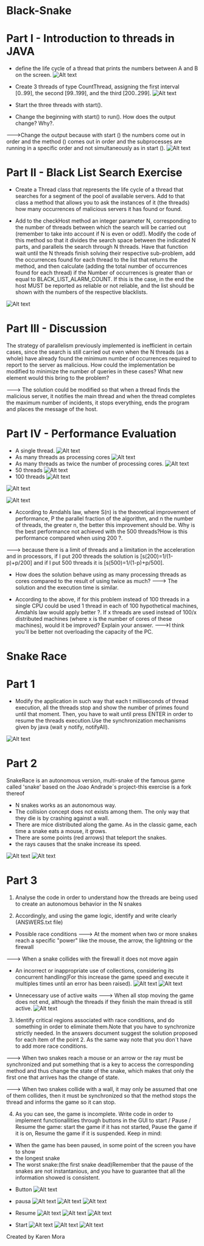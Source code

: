 # Black-Snake

# Part I - Introduction to threads in JAVA

* define the life cycle of a thread that prints the numbers between A and B on the screen.
![Alt text](I1.png)

* Create 3 threads of type CountThread, assigning the first interval [0..99], the second [99..199], and the third [200..299].
![Alt text](I21.png)

* Start the three threads with start().

* Change the beginning with start() to run(). How does the output change? Why?.


--->Change the output because with start () the numbers come out in order and the method () comes out in order and the subprocesses are running in a specific order and not simultaneously as in start ().
![Alt text](I23run().png)


# Part II - Black List Search Exercise

* Create a Thread class that represents the life cycle of a thread that searches for a segment of the pool of available servers. Add to that class a method that allows you to ask the instances of it (the threads) how many occurrences of malicious servers it has found or found.
 
* Add to the checkHost method an integer parameter N, corresponding to the number of threads between which the search will be carried out (remember to take into account if N is even or odd!). Modify the code of this method so that it divides the search space between the indicated N parts, and parallels the search through N threads. Have that function wait until the N threads finish solving their respective sub-problem, add the occurrences found for each thread to the list that returns the method, and then calculate (adding the total number of occurrences found for each thread) if the Number of occurrences is greater than or equal to BLACK_LIST_ALARM_COUNT. If this is the case, in the end the host MUST be reported as reliable or not reliable, and the list should be shown with the numbers of the respective blacklists.

![Alt text](blackList.png)

# Part III - Discussion
The strategy of parallelism previously implemented is inefficient in certain cases, since the search is still carried out even when the N threads (as a whole) have already found the minimum number of occurrences required to report to the server as malicious. How could the implementation be modified to minimize the number of queries in these cases? What new element would this bring to the problem?
    
---> The solution could be modified so that when a thread finds the malicious server, it notifies the main thread and when the thread completes the maximum number of incidents, it stops everything, ends the program and places the message of the host.

# Part IV - Performance Evaluation
* A single thread.
![Alt text](uno.png)
* As many threads as processing cores
![Alt text](procesador.png)
* As many threads as twice the number of processing cores. 
![Alt text](cores.png)
* 50 threads 
![Alt text](cincuenta.png)
* 100 threads
![Alt text](cien.png)

![Alt text](cpu.png)

![Alt text](cpuu.png)

* According to Amdahls law, where S(n) is the theoretical improvement of performance, P the parallel fraction of the algorithm, and n the number of threads, the greater n, the better this improvement should be. Why is the best performance not achieved with the 500 threads?How is this performance compared when using 200 ?.

---> because there is a limit of threads and a limitation in the acceleration and in processors, if I put 200 threads the solution is [s(200)=1/(1-p)+p/200] and if I put 500 threads it is [s(500)=1/(1-p)+p/500].

* How does the solution behave using as many processing threads as cores compared to the result of using twice as much?
---> The solution and the execution time is similar.

* According to the above, if for this problem instead of 100 threads in a single CPU could be used 1 thread in each of 100 hypothetical machines, Amdahls law would apply better ?. If x threads are used instead of 100/x distributed machines (where x is the number of cores of these machines), would it be improved? Explain your answer.
--->I think you'll be better not overloading the capacity of the PC.


# Snake Race


# Part 1
- Modify the application in such way that each t milliseconds of thread execution, all the threads stop and show the number of primes found until that moment. Then, you have to wait until press ENTER in order to resume the threads execution.Use the synchronization mechanisms given by java (wait y notify, notifyAll).

![Alt text](waitNotify.png)


# Part 2

SnakeRace is an autonomous version, multi-snake of the famous game called 'snake' based on the Joao Andrade´s project-this exercise is a fork thereof

- N snakes works as an autonomous way.
- The collision concept does not exists among them. The only way that they die is by crashing against a wall.
- There are mice distributed along the game. As in the classic game, each time a snake eats  a mouse, it grows.
- There are some points (red arrows) that teleport the snakes.
- the rays causes that the snake increase its speed.

![Alt text](parte2.png)
![Alt text](parte2Fin.png)


# Part 3


1. Analyse the code in order to understand how the threads are being used to create an autonomous behavior in the N snakes



2. Accordingly, and using the game logic, identify and write clearly (ANSWERS.txt file)

- Possible race conditions
---> At the moment when two or more snakes reach a specific "power" like the mouse, the arrow, the lightning or the firewall

---> When a snake collides with the firewall it does not move again


- An incorrect or inappropriate use of collections, considering its concurrent handling(For this increase the game speed and execute it multiples times until an error has been raised).
![Alt text](PARTE1.png)
![Alt text](PARTE2.png)




- Unnecessary use of active waits
---> When all stop moving the game does not end, although the threads if they finish the main thread is still active.
![Alt text](hilos.png)



3. Identify critical regions associated with race conditions, and do something in order to eliminate them.Note that you have to synchronize strictly needed. In the answers document suggest the solution proposed for each item of the point 2. As the same way note that you don´t have to add more race conditions.

---> When two snakes reach a mouse or an arrow or the ray must be synchronized and put something that is a key to access the corresponding method and thus change the state of the snake, which makes that only the first one that arrives has the change of state.

---> When two snakes collide with a wall, it may only be assumed that one of them collides, then it must be synchronized so that the method stops the thread and informs the game so it can stop.


4. As you can see, the game is incomplete. Write code in order to implement functionallities through buttons in the GUI to start / Pause / Resume the game: start the game if it has not started, Pause the game if it is on, Resume the game if it is suspended. Keep in mind:
- When the game has been paused, in some point of the screen you have to show 
- the longest snake
- The worst snake:(the first snake  dead)Remember that the pause of the snakes are not instantanious, and you have to guarantee that all the information showed is consistent.
* Button
![Alt text](botones.png)

* pausa
![Alt text](/img/pauseNO.png)
![Alt text](/img/pause.png)
![Alt text](/img/pauseC.png)

* Resume
![Alt text](/img/resumeNo.png)
![Alt text](/img/resumeA.png)
![Alt text](/img/resumeB.png)

* Start
![Alt text](/img/startNo.png)
![Alt text](/img/startA.png)
![Alt text](/img/startB.png)


Created by Karen Mora
